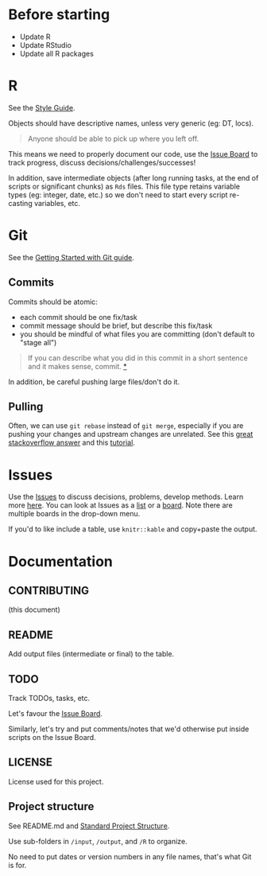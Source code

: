 # Before starting

* Update R
* Update RStudio
* Update all R packages

# R
See the [Style Guide](https://gitlab.com/WEEL_grp/core/blob/master/Guides/R%20Style%20Guide/R_Style_Guide.pdf). 

Objects should have descriptive names, unless very generic (eg: DT, locs). 

> Anyone should be able to pick up where you left off.

This means we need to properly document our code, use the [Issue Board](https://gitlab.com/WEEL_grp/ewc/issues) to track progress, discuss decisions/challenges/successes!

In addition, save intermediate objects (after long running tasks, at the end of scripts or significant chunks) as `Rds` files. This file type retains variable types (eg: integer, date, etc.) so we don't need to start every script re-casting variables, etc.  

# Git
See the [Getting Started with Git guide](https://gitlab.com/WEEL_grp/core/blob/master/Guides/Getting%20Started%20With%20Git/Getting_Started_With_Git.pdf).  

## Commits
Commits should be atomic:

* each commit should be one fix/task
* commit message should be brief, but describe this fix/task
* you should be mindful of what files you are committing (don't default to "stage all")

> If you can describe what you did in this commit in a short sentence and it makes sense, commit. [*](https://stackoverflow.com/questions/38155592/atomic-commits-best-practice)


In addition, be careful pushing large files/don't do it. 

## Pulling
Often, we can use `git rebase` instead of `git merge`, especially if you are pushing your changes and upstream changes are unrelated. See this [great stackoverflow answer](https://stackoverflow.com/a/804156/3481674) and this [tutorial](https://www.atlassian.com/git/tutorials/merging-vs-rebasing). 


# Issues
Use the [Issues](https://gitlab.com/WEEL_grp/ewc/issues) to discuss decisions, problems, develop methods. Learn more 
[here](https://docs.gitlab.com/ee/user/project/issue_board.html). You can look at Issues as a [list](https://gitlab.com/WEEL_grp/ewc/issues) or a [board](https://gitlab.com/WEEL_grp/ewc/boards?=). Note there are multiple boards in the drop-down menu. 

<!-- labels, separate boards --> 

If you'd to like include a table, use `knitr::kable` and copy+paste the output. 

# Documentation
## CONTRIBUTING
(this document)


## README
Add output files (intermediate or final) to the table. 

##  TODO
Track TODOs, tasks, etc. 

Let's favour the [Issue Board](https://gitlab.com/WEEL_grp/ewc/issues).  

Similarly, let's try and put comments/notes that we'd otherwise put inside scripts on the Issue Board. 


## LICENSE
License used for this project. 


## Project structure 
See README.md and [Standard Project Structure](https://gitlab.com/WEEL_grp/core/tree/master/Guides/Standard%20Project%20Structure). 

Use sub-folders in `/input`, `/output`, and `/R` to organize. 

No need to put dates or version numbers in any file names, that's what Git is for. 
